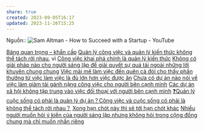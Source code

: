 ```yaml
---
share: true
created: 2023-09-05T16:17
updated: 2023-11-26T15:25
---
```


Nguồn:: ![Sam Altman - How to Succeed with a Startup - YouTube](https://youtu.be/0lJKucu6HJc?si=KZSfIRxwf6NzLRPa&t=618)

[Bảng quan trọng – khẩn cấp](../../Ph%C3%A1t%20tri%E1%BB%83n%20s%E1%BA%A3n%20ph%E1%BA%A9m/S%E1%BA%AFp%20x%E1%BA%BFp%20%C4%91%E1%BB%99%20%C6%B0u%20ti%C3%AAn/B%E1%BA%A3ng%20quan%20tr%E1%BB%8Dng%20%E2%80%93%20kh%E1%BA%A9n%20c%E1%BA%A5p.md)
[Quản lý công việc và quản lý kiến thức không thể tách rời nhau](../../Qu%E1%BA%A3n%20l%C3%BD%20d%E1%BB%AF%20li%E1%BB%87u/Qu%E1%BA%A3n%20l%C3%BD%20c%C3%B4ng%20vi%E1%BB%87c%20v%C3%A0%20qu%E1%BA%A3n%20l%C3%BD%20ki%E1%BA%BFn%20th%E1%BB%A9c%20kh%C3%B4ng%20th%E1%BB%83%20t%C3%A1ch%20r%E1%BB%9Di%20nhau.md), vì [Công việc khai phá chính là quản lý kiến thức](../../C%C3%B4ng%20vi%E1%BB%87c/C%C3%B4ng%20vi%E1%BB%87c%20khai%20ph%C3%A1%20ch%C3%ADnh%20l%C3%A0%20qu%E1%BA%A3n%20l%C3%BD%20ki%E1%BA%BFn%20th%E1%BB%A9c.md) 
[Không có giải pháp nào cho người sáng lập để giải quyết sự quá tải ngoài những lời khuyên chung chung](./Kh%C3%B4ng%20c%C3%B3%20gi%E1%BA%A3i%20ph%C3%A1p%20n%C3%A0o%20cho%20ng%C6%B0%E1%BB%9Di%20s%C3%A1ng%20l%E1%BA%ADp%20%C4%91%E1%BB%83%20gi%E1%BA%A3i%20quy%E1%BA%BFt%20s%E1%BB%B1%20qu%C3%A1%20t%E1%BA%A3i%20ngo%C3%A0i%20nh%E1%BB%AFng%20l%E1%BB%9Di%20khuy%C3%AAn%20chung%20chung.md)
[Việc mải mê làm việc đến quên cả đói cho thấy phần thưởng từ việc làm việc là đủ lớn hơn việc được ăn](../../../Kinh%20t%E1%BA%BF%20h%E1%BB%8Dc%20v%C3%A0%20ch%E1%BB%A7%20ngh%C4%A9a%20t%C3%A2n%20t%E1%BB%B1%20do.%20T%C3%A2m%20l%C3%BD%20h%E1%BB%8Dc%20qu%E1%BA%A3n%20l%C3%BD%20v%C3%A0%20lao%20%C4%91%E1%BB%99ng/T%C3%A2m%20l%C3%BD%20h%E1%BB%8Dc%20qu%E1%BA%A3n%20l%C3%BD%20v%C3%A0%20lao%20%C4%91%E1%BB%99ng/K%E1%BB%B9%20n%C4%83ng,%20%C4%91%E1%BB%99ng%20l%E1%BB%B1c/Vi%E1%BB%87c%20m%E1%BA%A3i%20m%C3%AA%20l%C3%A0m%20vi%E1%BB%87c%20%C4%91%E1%BA%BFn%20qu%C3%AAn%20c%E1%BA%A3%20%C4%91%C3%B3i%20cho%20th%E1%BA%A5y%20ph%E1%BA%A7n%20th%C6%B0%E1%BB%9Fng%20t%E1%BB%AB%20vi%E1%BB%87c%20l%C3%A0m%20vi%E1%BB%87c%20l%C3%A0%20%C4%91%E1%BB%A7%20l%E1%BB%9Bn%20h%C6%A1n%20vi%E1%BB%87c%20%C4%91%C6%B0%E1%BB%A3c%20%C4%83n.md) 
[Chưa có dự án nào nói về việc làm giảm tải gánh nặng công việc cho người bên cạnh mình](../../../C%E1%BB%99ng%20%C4%91%E1%BB%93ng,%20h%E1%BB%87%20sinh%20th%C3%A1i,%20h%E1%BB%87%20ph%E1%BB%A9c%20h%E1%BB%A3p/H%E1%BB%87%20sinh%20th%C3%A1i/T%E1%BB%95%20ch%E1%BB%A9c%20x%C3%A3%20h%E1%BB%99i/Ch%C6%B0a%20c%C3%B3%20d%E1%BB%B1%20%C3%A1n%20n%C3%A0o%20n%C3%B3i%20v%E1%BB%81%20vi%E1%BB%87c%20l%C3%A0m%20gi%E1%BA%A3m%20t%E1%BA%A3i%20g%C3%A1nh%20n%E1%BA%B7ng%20c%C3%B4ng%20vi%E1%BB%87c%20cho%20ng%C6%B0%E1%BB%9Di%20b%C3%AAn%20c%E1%BA%A1nh%20m%C3%ACnh.md) 
[Các dự án xã hội không tập trung vào việc đối thoại với người bên cạnh mình](../../../C%E1%BB%99ng%20%C4%91%E1%BB%93ng,%20h%E1%BB%87%20sinh%20th%C3%A1i,%20h%E1%BB%87%20ph%E1%BB%A9c%20h%E1%BB%A3p/H%E1%BB%87%20sinh%20th%C3%A1i/T%E1%BB%95%20ch%E1%BB%A9c%20x%C3%A3%20h%E1%BB%99i/C%C3%A1c%20d%E1%BB%B1%20%C3%A1n%20x%C3%A3%20h%E1%BB%99i%20kh%C3%B4ng%20t%E1%BA%ADp%20trung%20v%C3%A0o%20vi%E1%BB%87c%20%C4%91%E1%BB%91i%20tho%E1%BA%A1i%20v%E1%BB%9Bi%20ng%C6%B0%E1%BB%9Di%20b%C3%AAn%20c%E1%BA%A1nh%20m%C3%ACnh.md)
[❓Quản lý cuộc sống có phải là quản lý dự án？Công việc và cuộc sống có phải là không thể tách rời nhau？](../../C%C3%B4ng%20vi%E1%BB%87c/%E2%9D%93Qu%E1%BA%A3n%20l%C3%BD%20cu%E1%BB%99c%20s%E1%BB%91ng%20c%C3%B3%20ph%E1%BA%A3i%20l%C3%A0%20qu%E1%BA%A3n%20l%C3%BD%20d%E1%BB%B1%20%C3%A1n%EF%BC%9FC%C3%B4ng%20vi%E1%BB%87c%20v%C3%A0%20cu%E1%BB%99c%20s%E1%BB%91ng%20c%C3%B3%20ph%E1%BA%A3i%20l%C3%A0%20kh%C3%B4ng%20th%E1%BB%83%20t%C3%A1ch%20r%E1%BB%9Di%20nhau%EF%BC%9F.md) 
[Xong hạn chót này thì sẽ tới hạn chót khác](../../../Ngh%C4%A9%20v%E1%BB%81%20vi%E1%BB%87c%20ngh%C4%A9/B%E1%BA%A3n%20th%E1%BB%83%20lu%E1%BA%ADn/Xong%20h%E1%BA%A1n%20ch%C3%B3t%20n%C3%A0y%20th%C3%AC%20s%E1%BA%BD%20t%E1%BB%9Bi%20h%E1%BA%A1n%20ch%C3%B3t%20kh%C3%A1c.md) 
[Nhiều người muốn hỏi ý kiến của người sáng lập nhưng không hỏi trong cộng đồng chung mà chỉ muốn nhắn riêng](../../../C%E1%BB%99ng%20%C4%91%E1%BB%93ng,%20h%E1%BB%87%20sinh%20th%C3%A1i,%20h%E1%BB%87%20ph%E1%BB%A9c%20h%E1%BB%A3p/Truy%E1%BB%81n%20th%C3%B4ng,%20x%C3%A2y%20d%E1%BB%B1ng%20c%E1%BB%99ng%20%C4%91%E1%BB%93ng/Nhi%E1%BB%81u%20ng%C6%B0%E1%BB%9Di%20mu%E1%BB%91n%20h%E1%BB%8Fi%20%C3%BD%20ki%E1%BA%BFn%20c%E1%BB%A7a%20ng%C6%B0%E1%BB%9Di%20s%C3%A1ng%20l%E1%BA%ADp%20nh%C6%B0ng%20kh%C3%B4ng%20h%E1%BB%8Fi%20trong%20c%E1%BB%99ng%20%C4%91%E1%BB%93ng%20chung%20m%C3%A0%20ch%E1%BB%89%20mu%E1%BB%91n%20nh%E1%BA%AFn%20ri%C3%AAng.md)